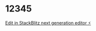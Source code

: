 # 12345

[Edit in StackBlitz next generation editor ⚡️](https://stackblitz.com/~/github.com/zhuzhiguang1996/12345)